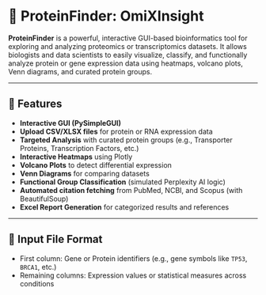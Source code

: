 # 🧬 ProteinFinder: OmiXInsight

**ProteinFinder** is a powerful, interactive GUI-based bioinformatics tool for exploring and analyzing proteomics or transcriptomics datasets. It allows biologists and data scientists to easily visualize, classify, and functionally analyze protein or gene expression data using heatmaps, volcano plots, Venn diagrams, and curated protein groups.

---

## 🚀 Features

- **Interactive GUI (PySimpleGUI)**
- **Upload CSV/XLSX files** for protein or RNA expression data
- **Targeted Analysis** with curated protein groups (e.g., Transporter Proteins, Transcription Factors, etc.)
- **Interactive Heatmaps** using Plotly
- **Volcano Plots** to detect differential expression
- **Venn Diagrams** for comparing datasets
- **Functional Group Classification** (simulated Perplexity AI logic)
- **Automated citation fetching** from PubMed, NCBI, and Scopus (with BeautifulSoup)
- **Excel Report Generation** for categorized results and references

---

## 📂 Input File Format

- First column: Gene or Protein identifiers (e.g., gene symbols like `TP53`, `BRCA1`, etc.)
- Remaining columns: Expression values or statistical measures across conditions
